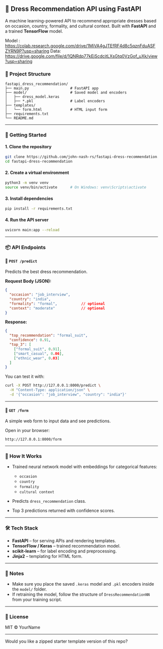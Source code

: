 ## 🧥 Dress Recommendation API using FastAPI

A machine learning-powered API to recommend appropriate dresses based on occasion, country, formality, and cultural context. Built with **FastAPI** and a trained **TensorFlow** model.

Model : https://colab.research.google.com/drive/1MiVA4gJTEfRF4d8c5qznFduASFZYRN9P?usp=sharing
Data: https://drive.google.com/file/d/1QNRdp77kEjScdcjtLXsGtq0VzGof_uXk/view?usp=sharing

### 📁 Project Structure

```
fastapi_dress_recommendation/
├── main.py                   # FastAPI app
├── model/                    # Saved model and encoders
│   ├── dress_model.keras
│   ├── *.pkl                 # Label encoders
├── templates/
│   └── form.html             # HTML input form
├── requirements.txt
└── README.md
```

---

### 🚀 Getting Started

#### 1. Clone the repository

```bash
git clone https://github.com/john-nash-rs/fastapi-dress-recommendation.git
cd fastapi-dress-recommendation
```

#### 2. Create a virtual environment

```bash
python3 -m venv venv
source venv/bin/activate      # On Windows: venv\Scripts\activate
```

#### 3. Install dependencies

```bash
pip install -r requirements.txt
```

#### 4. Run the API server

```bash
uvicorn main:app --reload
```

---

### 📦 API Endpoints

#### 🔹 `POST /predict`

Predicts the best dress recommendation.

**Request Body (JSON):**

```json
{
  "occasion": "job_interview",
  "country": "india",
  "formality": "formal",           // optional
  "context": "moderate"            // optional
}
```

**Response:**

```json
{
  "top_recommendation": "formal_suit",
  "confidence": 0.91,
  "top_3": [
    ["formal_suit", 0.91],
    ["smart_casual", 0.06],
    ["ethnic_wear", 0.03]
  ]
}
```

You can test it with:

```bash
curl -X POST http://127.0.0.1:8000/predict \
  -H "Content-Type: application/json" \
  -d '{"occasion": "job_interview", "country": "india"}'
```

---

#### 🔹 `GET /form`

A simple web form to input data and see predictions.

Open in your browser:

```
http://127.0.0.1:8000/form
```

---

### 🧠 How It Works

* Trained neural network model with embeddings for categorical features:

  * `occasion`
  * `country`
  * `formality`
  * `cultural context`
* Predicts `dress_recommendation` class.
* Top 3 predictions returned with confidence scores.

---

### 🛠 Tech Stack

* **FastAPI** – for serving APIs and rendering templates.
* **TensorFlow / Keras** – trained recommendation model.
* **scikit-learn** – for label encoding and preprocessing.
* **Jinja2** – templating for HTML form.

---

### 📌 Notes

* Make sure you place the saved `.keras` model and `.pkl` encoders inside the `model/` folder.
* If retraining the model, follow the structure of `DressRecommendationNN` from your training script.

---

### 📄 License

MIT © YourName

---

Would you like a zipped starter template version of this repo?
